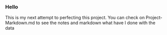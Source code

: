 ### Hello
This is my next attempt to perfecting this project. 
You can check on Project-Markdown.md to see the notes and markdown what have I done with the data
